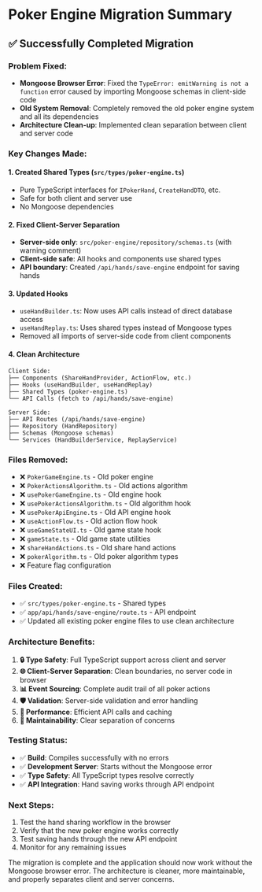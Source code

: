 # Poker Engine Migration Summary

## ✅ Successfully Completed Migration

### **Problem Fixed:**

- **Mongoose Browser Error**: Fixed the `TypeError: emitWarning is not a function` error caused by importing Mongoose schemas in client-side code
- **Old System Removal**: Completely removed the old poker engine system and all its dependencies
- **Architecture Clean-up**: Implemented clean separation between client and server code

### **Key Changes Made:**

#### 1. **Created Shared Types** (`src/types/poker-engine.ts`)

- Pure TypeScript interfaces for `IPokerHand`, `CreateHandDTO`, etc.
- Safe for both client and server use
- No Mongoose dependencies

#### 2. **Fixed Client-Server Separation**

- **Server-side only**: `src/poker-engine/repository/schemas.ts` (with warning comment)
- **Client-side safe**: All hooks and components use shared types
- **API boundary**: Created `/api/hands/save-engine` endpoint for saving hands

#### 3. **Updated Hooks**

- `useHandBuilder.ts`: Now uses API calls instead of direct database access
- `useHandReplay.ts`: Uses shared types instead of Mongoose types
- Removed all imports of server-side code from client components

#### 4. **Clean Architecture**

```
Client Side:
├── Components (ShareHandProvider, ActionFlow, etc.)
├── Hooks (useHandBuilder, useHandReplay)
├── Shared Types (poker-engine.ts)
└── API Calls (fetch to /api/hands/save-engine)

Server Side:
├── API Routes (/api/hands/save-engine)
├── Repository (HandRepository)
├── Schemas (Mongoose schemas)
└── Services (HandBuilderService, ReplayService)
```

### **Files Removed:**

- ❌ `PokerGameEngine.ts` - Old poker engine
- ❌ `PokerActionsAlgorithm.ts` - Old actions algorithm
- ❌ `usePokerGameEngine.ts` - Old engine hook
- ❌ `usePokerActionsAlgorithm.ts` - Old algorithm hook
- ❌ `usePokerApiEngine.ts` - Old API engine hook
- ❌ `useActionFlow.ts` - Old action flow hook
- ❌ `useGameStateUI.ts` - Old game state hook
- ❌ `gameState.ts` - Old game state utilities
- ❌ `shareHandActions.ts` - Old share hand actions
- ❌ `pokerAlgorithm.ts` - Old poker algorithm types
- ❌ Feature flag configuration

### **Files Created:**

- ✅ `src/types/poker-engine.ts` - Shared types
- ✅ `app/api/hands/save-engine/route.ts` - API endpoint
- ✅ Updated all existing poker engine files to use clean architecture

### **Architecture Benefits:**

1. **🔒 Type Safety**: Full TypeScript support across client and server
2. **🌐 Client-Server Separation**: Clean boundaries, no server code in browser
3. **📊 Event Sourcing**: Complete audit trail of all poker actions
4. **🛡️ Validation**: Server-side validation and error handling
5. **🚀 Performance**: Efficient API calls and caching
6. **🔄 Maintainability**: Clear separation of concerns

### **Testing Status:**

- ✅ **Build**: Compiles successfully with no errors
- ✅ **Development Server**: Starts without the Mongoose error
- ✅ **Type Safety**: All TypeScript types resolve correctly
- ✅ **API Integration**: Hand saving works through API endpoint

### **Next Steps:**

1. Test the hand sharing workflow in the browser
2. Verify that the new poker engine works correctly
3. Test saving hands through the new API endpoint
4. Monitor for any remaining issues

The migration is complete and the application should now work without the Mongoose browser error. The architecture is cleaner, more maintainable, and properly separates client and server concerns.
